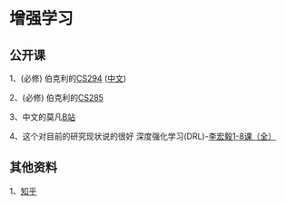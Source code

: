 # 增强学习

## 公开课
1、(必修) 伯克利的[CS294](http://rll.berkeley.edu/deeprlcourse-fa15/) ([中文](https://cloud.tencent.com/developer/news/374077))

2、(必修) 伯克利的[CS285](http://rail.eecs.berkeley.edu/deeprlcourse/)

3、中文的莫凡[B站](https://www.bilibili.com/video/av16921335?from=search&seid=16339512265262533853)

4、这个对目前的研究现状说的很好
深度强化学习(DRL)-[李宏毅1-8课（全）](https://www.bilibili.com/video/av63546968?from=search&seid=14365522219960366983)

## 其他资料
1、[知乎](https://zhuanlan.zhihu.com/p/20885568)

